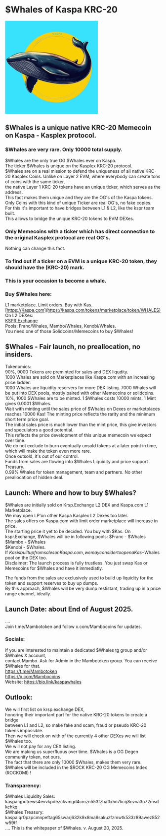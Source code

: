# $Whales of Kaspa KRC-20
<img src="https://raw.githubusercontent.com/Mambo-Token/MamboLaunchPad/refs/heads/main/logos/Whales-Logo.jpg" width="300" height="300">

## $Whales is a unique native KRC-20 Memecoin on Kaspa - Kasplex protocol.  
### $Whales are very rare. Only 10000 total supply.  
$Whales are the only true OG $Whales ever on Kaspa.  
The ticker $Whales is unique on the Kasplex KRC-20 protocol.  
$Whales are on a real mission to defend the uniqueness of all native KRC-20 Kasplex Coins.
Unlike on Layer 2 EVM, where everybody can create tons of coins with the same ticker,  
the native Layer 1 KRC-20 tokens have an unique ticker, which serves as the address.  
This fact makes them unique and they are the OG's of the Kaspa tokens.  
Only Coins with this kind of unique Ticker are real OG's, no fake copies.  
For this it's important to have bridges between L1 & L2, like the kspr team built.  
This allows to bridge the unique KRC-20 tokens to EVM DEXes.  
### Only Memecoins with a ticker which has direct connection to the original Kasplex protocal are real OG's.  
Nothing can change this fact.  
### To find out if a ticker on a EVM is a unique KRC-20 token, they should have the (KRC-20) mark.  

### This is your occasion to become a whale.  
### Buy $Whales here:  
L1 marketplace. Limit orders. Buy with Kas.  
[https://Kaspa.com](https://kaspa.com/tokens/marketplace/token/WHALES)   
On L2 DEXes:  
[KSPR.Exchange](https://kspr.Exchange)   
Pools: Franc/Whales, Mambo/Whales, Kenobi/Whales.  
You need one of those Solidcoins/Memecoins to buy $Whales!  

## $Whales - Fair launch, no preallocation, no insiders.  
Tokenomics:  
90%, 9000 Tokens are preminted for sales and DEX liqudity.  
1000 Whales are sold on Marketplaces like Kaspa.com with an increasing price ladder.  
1000 Whales are liquidity reservers for more DEX listing.
7000 Whales will be put into DEX pools, mostly paired with other Memecoins or solidcoins.  
10%, 1000 $Whales are to be minted. 1 $Whales costs 10000 mints. 1 Mint gives 0.0001 $Whales.  
Wait with minting until the sales price of $Whales on Dexes or marketplaces reaches 10000 Kas! 
The minting price reflects the rarity and the minimum short term price goal.  
The initial sales price is much lower than the mint price, this give investors and speculators a good potential.  
This reflects the price development of this unique memecoin we expect over time.  
We do not exclude to burn eventually unsold tokens at a later point in time, which will make the token even more rare.  
Once outsold, it's out of our control.  
Funds from sales are flowing into $Whales Liquidity and price support Treasury.  
0.99% Whales for token management, team and partners. No other preallocation of hidden deal.  

## Launch: Where and how to buy $Whales?  
$Whales are initially sold on Krsp.Exchange L2 DEX and Kaspa.com L1 Marketplace.  
We may open LP'on other Kaspa Kasplex L2 Dexes too later.  
The sales offers on Kaspa.com with limit order marketplace will increase in price.  
The starting price it yet to be decided. You buy with $Kas.
On kspr.Exchange, $Whales will be in following pools:
$Franc - $Whales  
$Mambo - $Whales  
$Kenobi - $Whales.  
If $Kas is built up from sales on Kaspa.com, we may consider to open a Kas-$Whales pool on the DEX too.  
Disclaimer: The launch process is fully trustless. You just swap Kas  or Memecoins for $Whales and have it immediatly.  

The funds from the sales are exclusively used to build up liquidity for the token and support reserves to buy up dumps.  
By this approach, $Whales will be very dump restistant, trading up in a price range channel, ideally.  

## Launch Date: about End of August 2025.  
....  
Join t.me/Mambotoken  and follow x.com/Mambocoins for updates.  

### Socials:  
If you are interested to maintain a dedicated $Whales tg group and/or $Whales X account,  
contact Mambo. Ask for Admin in the Mambotoken group. You can receive $Whales for that.  
https://t.me/Mambotoken  
https://x.com/Mambocoins  
Website: https://bio.link/kaspawhales  

## Outlook:  
We will first list on krsp.exchange DEX,  
honoring their important part for the native KRC-20 tokens to create a bridge  
between L1 and L2, so make fake and scam, fraud or pseudo KRC-20 tokens impossible.  
Then we will check on with of the currently 4 other DEXes we will list $Whales too.  
We will not pay for any CEX listing.  
We are making us superfluous over time. $Whales is a OG Degen community token, not ours.  
The fact that there are only 10000 $Whales, makes them very rare.  
$Whales will be included in the $ROCK KRC-20 OG Memecoins Index (ROCKOMI) !

### Transparency:  
$Whales Liquidity Sales: kaspa:qputrews4evvkpdezckvmgd4cmzn553fzhaflx5n7kcq8cvva3n72msdkchkq   
$Whales Treasury: kaspa:qr0pzpcmnpeftag65swarj632k9x8ma9sakuzfzmwtk533z89awez852w59tf  
....
This is the whitepaper of $Whales.  v. August 20, 2025.
